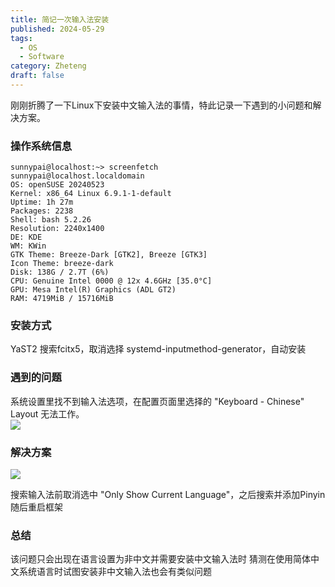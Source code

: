 ```yaml
---
title: 简记一次输入法安装
published: 2024-05-29
tags:
  - OS
  - Software
category: Zheteng
draft: false
---
```


刚刚折腾了一下Linux下安装中文输入法的事情，特此记录一下遇到的小问题和解决方案。

### 操作系统信息

```shell
sunnypai@localhost:~> screenfetch
sunnypai@localhost.localdomain
OS: openSUSE 20240523
Kernel: x86_64 Linux 6.9.1-1-default
Uptime: 1h 27m
Packages: 2238
Shell: bash 5.2.26
Resolution: 2240x1400
DE: KDE
WM: KWin
GTK Theme: Breeze-Dark [GTK2], Breeze [GTK3]
Icon Theme: breeze-dark
Disk: 138G / 2.7T (6%)
CPU: Genuine Intel 0000 @ 12x 4.6GHz [35.0°C]
GPU: Mesa Intel(R) Graphics (ADL GT2)
RAM: 4719MiB / 15716MiB
```

### 安装方式

YaST2 搜索fcitx5，取消选择 systemd-inputmethod-generator，自动安装  

### 遇到的问题

系统设置里找不到输入法选项，在配置页面里选择的 "Keyboard - Chinese" Layout 无法工作。  
![](https://assets.blog.edge.sunnypai.top/简记一次输入法安装01.png)  

### 解决方案

![](https://assets.blog.edge.sunnypai.top/简记一次输入法安装02.png)

搜索输入法前取消选中 "Only Show Current Language"，之后搜索并添加Pinyin  
随后重启框架  

### 总结

该问题只会出现在语言设置为非中文并需要安装中文输入法时
猜测在使用简体中文系统语言时试图安装非中文输入法也会有类似问题